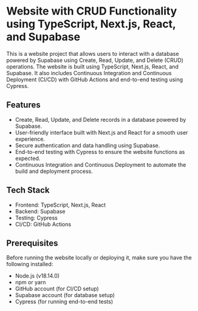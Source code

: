 # Website with CRUD Functionality using TypeScript, Next.js, React, and Supabase

This is a website project that allows users to interact with a database powered by Supabase using Create, Read, Update, and Delete (CRUD) operations. The website is built using TypeScript, Next.js, React, and Supabase. It also includes Continuous Integration and Continuous Deployment (CI/CD) with GitHub Actions and end-to-end testing using Cypress.

## Features

- Create, Read, Update, and Delete records in a database powered by Supabase.
- User-friendly interface built with Next.js and React for a smooth user experience.
- Secure authentication and data handling using Supabase.
- End-to-end testing with Cypress to ensure the website functions as expected.
- Continuous Integration and Continuous Deployment to automate the build and deployment process.

## Tech Stack

- Frontend: TypeScript, Next.js, React
- Backend: Supabase
- Testing: Cypress
- CI/CD: GitHub Actions

## Prerequisites

Before running the website locally or deploying it, make sure you have the following installed:

- Node.js (v18.14.0)
- npm or yarn
- GitHub account (for CI/CD setup)
- Supabase account (for database setup)
- Cypress (for running end-to-end tests)
